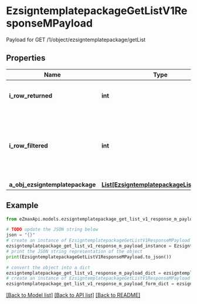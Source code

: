 # EzsigntemplatepackageGetListV1ResponseMPayload

Payload for GET /1/object/ezsigntemplatepackage/getList

## Properties

Name | Type | Description | Notes
------------ | ------------- | ------------- | -------------
**i_row_returned** | **int** | The number of rows returned | 
**i_row_filtered** | **int** | The number of rows matching your filters (if any) or the total number of rows | 
**a_obj_ezsigntemplatepackage** | [**List[EzsigntemplatepackageListElement]**](EzsigntemplatepackageListElement.md) |  | 

## Example

```python
from eZmaxApi.models.ezsigntemplatepackage_get_list_v1_response_m_payload import EzsigntemplatepackageGetListV1ResponseMPayload

# TODO update the JSON string below
json = "{}"
# create an instance of EzsigntemplatepackageGetListV1ResponseMPayload from a JSON string
ezsigntemplatepackage_get_list_v1_response_m_payload_instance = EzsigntemplatepackageGetListV1ResponseMPayload.from_json(json)
# print the JSON string representation of the object
print(EzsigntemplatepackageGetListV1ResponseMPayload.to_json())

# convert the object into a dict
ezsigntemplatepackage_get_list_v1_response_m_payload_dict = ezsigntemplatepackage_get_list_v1_response_m_payload_instance.to_dict()
# create an instance of EzsigntemplatepackageGetListV1ResponseMPayload from a dict
ezsigntemplatepackage_get_list_v1_response_m_payload_form_dict = ezsigntemplatepackage_get_list_v1_response_m_payload.from_dict(ezsigntemplatepackage_get_list_v1_response_m_payload_dict)
```
[[Back to Model list]](../README.md#documentation-for-models) [[Back to API list]](../README.md#documentation-for-api-endpoints) [[Back to README]](../README.md)


